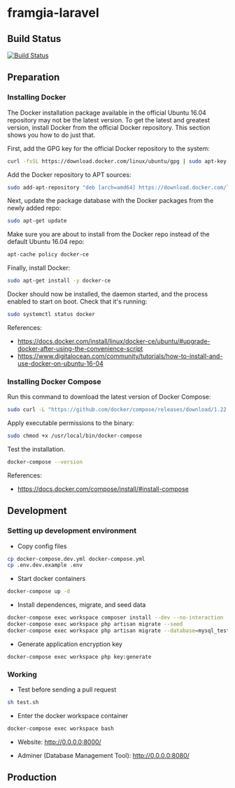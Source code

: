 # framgia-laravel

## Build Status

[![Build Status](https://civ3.framgia.vn/api/badges/thinhhung/framgia-laravel/status.svg)](https://civ3.framgia.vn/repository/thinhhung/framgia-laravel/detail/overview)

## Preparation

### Installing Docker

The Docker installation package available in the official Ubuntu 16.04 repository may not be the latest version. To get the latest and greatest version, install Docker from the official Docker repository. This section shows you how to do just that.

First, add the GPG key for the official Docker repository to the system:
```sh
curl -fsSL https://download.docker.com/linux/ubuntu/gpg | sudo apt-key add -
```

Add the Docker repository to APT sources:
```sh
sudo add-apt-repository "deb [arch=amd64] https://download.docker.com/linux/ubuntu $(lsb_release -cs) stable"
```

Next, update the package database with the Docker packages from the newly added repo:
```sh
sudo apt-get update
```

Make sure you are about to install from the Docker repo instead of the default Ubuntu 16.04 repo:
```sh
apt-cache policy docker-ce
```

Finally, install Docker:
```sh
sudo apt-get install -y docker-ce
```

Docker should now be installed, the daemon started, and the process enabled to start on boot. Check that it's running:
```sh
sudo systemctl status docker
```

References:
- https://docs.docker.com/install/linux/docker-ce/ubuntu/#upgrade-docker-after-using-the-convenience-script
- https://www.digitalocean.com/community/tutorials/how-to-install-and-use-docker-on-ubuntu-16-04

### Installing Docker Compose

Run this command to download the latest version of Docker Compose:
```sh
sudo curl -L "https://github.com/docker/compose/releases/download/1.22.0/docker-compose-$(uname -s)-$(uname -m)" -o /usr/local/bin/docker-compose
```

Apply executable permissions to the binary:
```sh
sudo chmod +x /usr/local/bin/docker-compose
```

Test the installation.
```sh
docker-compose --version
```

References:
- https://docs.docker.com/compose/install/#install-compose

## Development

### Setting up development environment

- Copy config files
```sh
cp docker-compose.dev.yml docker-compose.yml
cp .env.dev.example .env
```

- Start docker containers
```sh
docker-compose up -d
```

- Install dependences, migrate, and seed data
```sh
docker-compose exec workspace composer install --dev --no-interaction
docker-compose exec workspace php artisan migrate --seed
docker-compose exec workspace php artisan migrate --database=mysql_test --seed
```

- Generate application encryption key
```
docker-compose exec workspace php key:generate
```

### Working

- Test before sending a pull request
```sh
sh test.sh
```

- Enter the docker workspace container
```sh
docker-compose exec workspace bash
```

- Website: http://0.0.0.0:8000/

- Adminer (Database Management Tool): http://0.0.0.0:8080/

## Production
